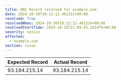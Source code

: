 ```yaml
---
title: DNS Record resolved for example.com
date: 2024-10-30T10:12:12.401312+00:00
resolved: True
resolvedWhen: 2024-10-30T10:12:12.401324+00:00
resolvedStartTime: 2024-10-25T21:09:43.191474+00:00
severity: notice
affected:
  - example.com
section: issue
---
```


| Expected Record  | Actual Record  |
|------------------|----------------|
| 93.184.215.14 | 93.184.215.14 |
